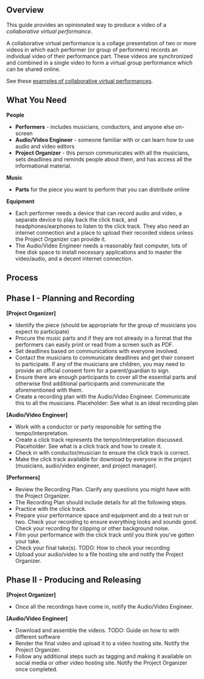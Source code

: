 
Overview
--------

This guide provides an opinionated way to produce a video of a *collaborative virtual performance*.

A collaborative virtual performance is a collage presentation of two or more videos in which
each performer (or group of performers) records an individual video of their performance part.
These videos are synchronized and combined in a single video to form a virtual group performance which can be shared online.

See these [examples of collaborative virtual performances](PerformanceList).


What You Need
-------------

**People**

- __Performers__ - includes musicians, conductors, and anyone else on-screen
- __Audio/Video Engineer__ - someone familiar with or can learn how to use audio and video editors
- __Project Organizer__ - this person communicates with all the musicians, sets deadlines and reminds people about them, and has access all the informational material.

**Music**

- __Parts__ for the piece you want to perform that you can distribute online

**Equipment**

- Each performer needs a device that can record audio and video, a separate device to play back the click track, and headphones/earphones to listen to the click track.
They also need an internet connection and a place to upload their recorded videos unless the Project Organizer can provide it.
- The Audio/Video Engineer needs a reasonably fast computer, lots of free disk space to install necessary applications and to master the video/audio, and a decent internet connection.


Process
-------

## Phase I - Planning and Recording

**[Project Organizer]**
- Identify the piece (should be appropriate for the group of musicians you expect to participate)
- Procure the music parts and if they are not already in a format that the performers can easily print or read from a screen such as PDF.
- Set deadlines based on communications with everyone involved.
- Contact the musicians to communicate deadlines and get their consent to participate. If any of the musicians are children, you may need to provide an official consent form for a parent/guardian to sign.
- Ensure there are enough participants to cover all the essential parts and otherwise find additional participants and communicate the aforementioned with them.
- Create a recording plan with the Audio/Video Engineer. Communicate this to all the musicians. Placeholder: See what is an ideal recording plan

**[Audio/Video Engineer]**
- Work with a conductor or party responsible for setting the tempo/interpretation.
- Create a click track represents the tempo/interpretation discussed. Placeholder: See what is a click track and how to create it.
- Check in with conductor/musician to ensure the click track is correct.
- Make the click track available for download by everyone in the project (musicians, audio/video engineer, and project manager).

**[Performers]**
- Review the Recording Plan. Clarify any questions you might have with the Project Organizer.
- The Recording Plan should include details for all the following steps.
- Practice with the click track.
- Prepare your performance space and equipment and do a test run or two. Check your recording to ensure everything looks and sounds good. Check your recording for clipping or other background noise.
- Film your performance with the click track until you think you've gotten your take.
- Check your final take(s). TODO: How to check your recording
- Upload your audio/video to a file hosting site and notify the Project Organizer.

## Phase II - Producing and Releasing

**[Project Organizer]**
- Once all the recordings have come in, notify the Audio/Video Engineer.

**[Audio/Video Engineer]**
- Download and assemble the videos. TODO: Guide on how to with different software
- Render the final video and upload it to a video hosting site. Notify the Project Organizer.
- Follow any additional steps such as tagging and making it available on social media or other video hosting site. Notify the Project Organizer once completed.
